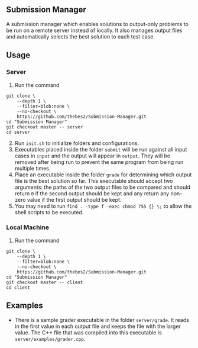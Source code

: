 ## Submission Manager

A submission manager which enables solutions to output-only problems to be run on a remote server instead of locally. It also manages output files and automatically selects the best solution to each test case. 

## Usage

### Server   

1. Run the command
```shell
git clone \
	--depth 1 \
	--filter=blob:none \
	--no-checkout \
	https://github.com/thebes2/Submission-Manager.git
cd "Submission Manager"
git checkout master -- server
cd server
```
2. Run `init.sh` to initialize folders and configurations.
3. Executables placed inside the folder `submit` will be run against all input cases in `input` and the output will appear in `output`. They will be removed after being run to prevent the same program from being run multiple times.
4. Place an executable inside the folder `grade` for determining which output file is the best solution so far. This executable should accept two arguments: the paths of the two output files to be compared and should return `0` if the second output should be kept and any return any non-zero value if the first output should be kept. 
5. You may need to run `find . -type f -exec chmod 755 {} \;` to allow the shell scripts to be executed. 

### Local Machine

1. Run the command
```shell
git clone \
	--depth 1 \
	--filter=blob:none \
	--no-checkout \
	https://github.com/thebes2/Submission-Manager.git
cd "Submission Manager"
git checkout master -- client 
cd client
```

## Examples

- There is a sample grader executable in the folder `server/grade`. It reads in the first value in each output file and keeps the file with the larger value. The C++ file that was compiled into this executable is `server/examples/grader.cpp`. 
